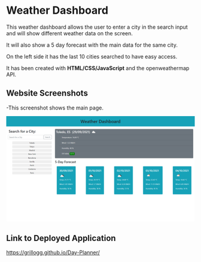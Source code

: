 # Weather Dashboard

This weather dashboard allows the user to enter a city in the search input and will show different weather data on the screen.

It will also show a 5 day forecast with the main data for the same city.

On the left side it has the last 10 cities searched to have easy access.

It has been created with **HTML/CSS/JavaScript** and the openweathermap API.

## Website Screenshots

-This screenshot shows the main page.

![Home Page](./img/main-screen.png)

## Link to Deployed Application

https://grillogg.github.io/Day-Planner/